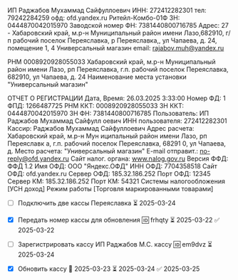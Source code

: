 ИП Раджабов Мухаммад Сайфуллоевич
ИНН: 272412282301
тел: 79242284259
офд: ofd.yandex.ru
Ритейл-Комбо-01Ф  ЗН: 0444870042015970
Заводской номер ФН: 7381440800716785
Адрес: 27 - Хабаровский край, м.р-н Муниципальный район имени Лазо,682910, г/п рабочий поселок Переяславка, р Переяславка,, ул Чапаева, д. 24, помещение 1, 4
Универсальный магазин
email: rajabov.muh@yandex.ru

РНМ 0008920928055033
Хабаровский край, м.р-н Муниципальный район имени Лазо, рп Переяславка, г.п. рабочий поселок Переяславка, 682910, ул Чапаева, д. 24
Наименование места установки
"Универсальный магазин"

ОТЧЕТ О РЕГИСТРАЦИИ
Дата, Время:            26.03.2025 3:33:00
Номер ФД:                                1
ФПД:                            1266487725
РНМ ККТ:                  0008920928055033
ЗН ККТ:                   0444870042015970
ЗН ФН:                    7381440800716785
Пользователь: ИП Раджабов Мухаммад Сайфулл
оевич
ИНН пользователя:             272412282301
Кассир:     Раджабов Мухаммад Сайфуллоевич
Адрес расчета: Хабаровский край, м.р-н Мун
иципальный район имени Лазо, рп Переяславк
а, г.п. рабочий поселок Переяславка, 68291
0, ул Чапаева, д.
Место расчета:     "Универсальный магазин"
E-mail отправит.:   no-reply@ofd.yandex.ru
Сайт налог. органа:       www.nalog.gov.ru
Версия ФФД:                        ФФД 1.2
Имя ОФД:                  ООО "Яндекс.ОФД"
ИНН ОФД:                        7704358518
Сайт ОФД:                    ofd.yandex.ru
Сервер ОФД:                 185.32.186.252
Порт ОФД:                            12345
Сервер КМ:                  185.32.186.252
Порт КМ:                             54321
Системы налогообложения
 [УСН доход]
Режим работы
 [Торговля маркированными товарами]


- [ ] Подключить две кассы Переяславка ⏳ 2025-03-24
- [x] Передать номер кассы для обновления 🆔 frhqty ⏳ 2025-03-22 ✅ 2025-03-22
- [ ] Зарегистрировать кассу ИП Раджабов М.С. кассу 🆔 em9dvz ⏳ 2025-03-24
- [x] Обновить  кассу 🛫 2025-03-23 ⏳ 2025-03-24 ✅ 2025-03-25

